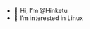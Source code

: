 - 👋 Hi, I’m @Hinketu
- 👀 I’m interested in Linux

<!---
Hinketu/Hinketu is a ✨ special ✨ repository because its `README.md` (this file) appears on your GitHub profile.
You can click the Preview link to take a look at your changes.
--->
